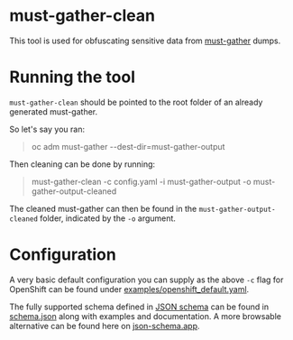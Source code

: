 # must-gather-clean

This tool is used for obfuscating sensitive data from [must-gather](https://github.com/openshift/must-gather) dumps.

# Running the tool

`must-gather-clean` should be pointed to the root folder of an already generated must-gather.

So let's say you ran:

> oc adm must-gather --dest-dir=must-gather-output

Then cleaning can be done by running:

> must-gather-clean -c config.yaml -i must-gather-output -o must-gather-output-cleaned

The cleaned must-gather can then be found in the `must-gather-output-cleaned` folder, indicated by the `-o` argument.

# Configuration

A very basic default configuration you can supply as the above `-c` flag for OpenShift can be found
under [examples/openshift_default.yaml](examples/openshift_default.yaml).

The fully supported schema defined in [JSON schema](https://json-schema.org/)
can be found in [schema.json](pkg/schema/schema.json) along with examples and documentation. A more browsable
alternative can be found here
on [json-schema.app](https://json-schema.app/view/%23?url=https%3A%2F%2Fraw.githubusercontent.com%2Fopenshift%2Fmust-gather-clean%2Fmain%2Fpkg%2Fschema%2Fschema.json).